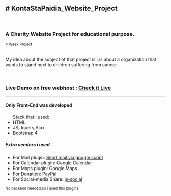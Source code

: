 <h2># KontaStaPaidia_Website_Project</h2>
<br>
<h3>A Charity Website Project  for educational purpose.</h3>
<small>4 Week Project</small>
<br>
<br>
     <p>My idea about the subject of that project is : is about a organization that wants to stand next to children suffering from cancer.</p>
     <br>
     <h3>Live Demo on free webhost : <a href="https://kontastapaidia.000webhostapp.com/index.html" target="_blank">Check it Live</a>
  <br>
  <hr>
  <h4>Only Front-End was developed</h4>
       <ul> 
              Stack that i used:
              <li>HTML</li>
              <li>JS,Jquery,Ajax</li>
              <li>Bootstrap 4</li>
       </ul>
       <h5>Extra vendors i used</h5>
       <ul>
            <li>For Mail plugin: <a href="https://www.npmjs.com/package/html-form-send-email-via-google-script-without-server" target="_blank">Send mail via google script</a></li>
     <li>For Calendar plugin: Google Calendar</li>
     <li>For Maps plugin: Google Maps</li>
     <li>For Donation: <a href="https://developer.paypal.com/" target="_blank">PayPal</a></li>
     <li>For Social-media Share: <a href="http://js-socials.com/docs/" target="_blank">js-social</a> </li>   
      </ul>
       
  <small>No backend needed,so i used this plugins</small>
